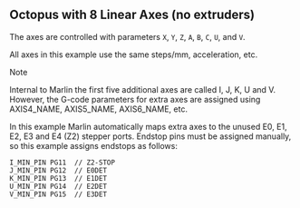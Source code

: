## Octopus with 8 Linear Axes (no extruders)

The axes are controlled with parameters `X`, `Y`, `Z`, `A`, `B`, `C`, `U`, and `V`.

All axes in this example use the same steps/mm, acceleration, etc.

> [!NOTE]
> Internal to Marlin the first five additional axes are called I, J, K, U and V. However, the G-code parameters for extra axes are assigned using AXIS4_NAME, AXIS5_NAME, AXIS6_NAME, etc.

In this example Marlin automatically maps extra axes to the unused E0, E1, E2, E3 and E4 (Z2) stepper ports.
Endstop pins must be assigned manually, so this example assigns endstops as follows:

```
I_MIN_PIN PG11  // Z2-STOP
J_MIN_PIN PG12  // E0DET
K_MIN_PIN PG13  // E1DET
U_MIN_PIN PG14  // E2DET
V_MIN_PIN PG15  // E3DET
```
